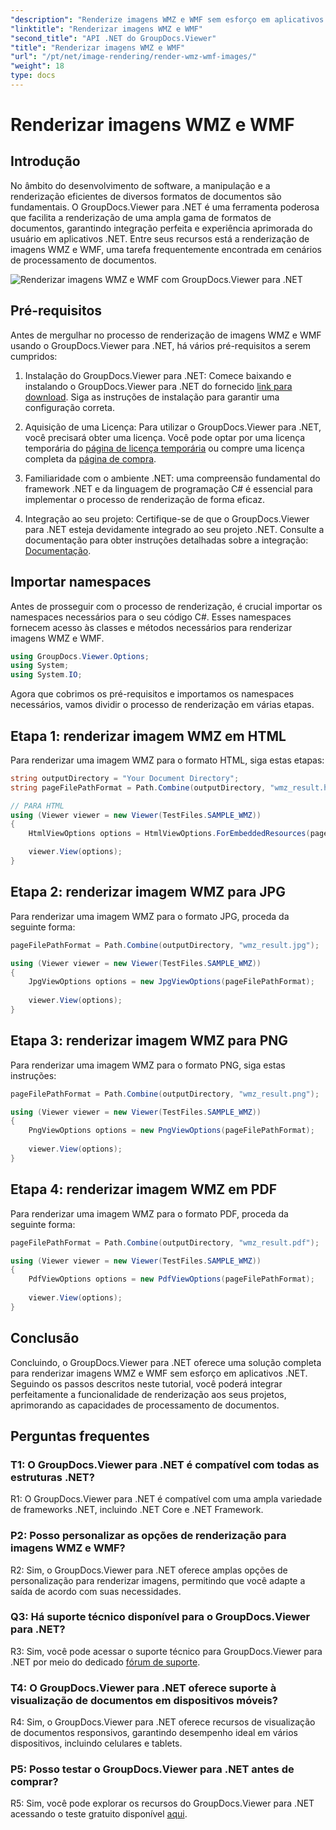 ```yaml
---
"description": "Renderize imagens WMZ e WMF sem esforço em aplicativos .NET usando o GroupDocs.Viewer para .NET. Aprimore os recursos de processamento de documentos com facilidade."
"linktitle": "Renderizar imagens WMZ e WMF"
"second_title": "API .NET do GroupDocs.Viewer"
"title": "Renderizar imagens WMZ e WMF"
"url": "/pt/net/image-rendering/render-wmz-wmf-images/"
"weight": 18
type: docs
---
```

# Renderizar imagens WMZ e WMF

## Introdução

No âmbito do desenvolvimento de software, a manipulação e a renderização eficientes de diversos formatos de documentos são fundamentais. O GroupDocs.Viewer para .NET é uma ferramenta poderosa que facilita a renderização de uma ampla gama de formatos de documentos, garantindo integração perfeita e experiência aprimorada do usuário em aplicativos .NET. Entre seus recursos está a renderização de imagens WMZ e WMF, uma tarefa frequentemente encontrada em cenários de processamento de documentos.

![Renderizar imagens WMZ e WMF com GroupDocs.Viewer para .NET](/viewer/image-rendering/render-wmz-and-wmf-images.png)

## Pré-requisitos

Antes de mergulhar no processo de renderização de imagens WMZ e WMF usando o GroupDocs.Viewer para .NET, há vários pré-requisitos a serem cumpridos:

1. Instalação do GroupDocs.Viewer para .NET: Comece baixando e instalando o GroupDocs.Viewer para .NET do fornecido [link para download](https://releases.groupdocs.com/viewer/net/). Siga as instruções de instalação para garantir uma configuração correta.

2. Aquisição de uma Licença: Para utilizar o GroupDocs.Viewer para .NET, você precisará obter uma licença. Você pode optar por uma licença temporária do [página de licença temporária](https://purchase.groupdocs.com/temporary-license/) ou compre uma licença completa da [página de compra](https://purchase.groupdocs.com/buy).

3. Familiaridade com o ambiente .NET: uma compreensão fundamental do framework .NET e da linguagem de programação C# é essencial para implementar o processo de renderização de forma eficaz.

4. Integração ao seu projeto: Certifique-se de que o GroupDocs.Viewer para .NET esteja devidamente integrado ao seu projeto .NET. Consulte a documentação para obter instruções detalhadas sobre a integração: [Documentação](https://tutorials.groupdocs.com/viewer/net/).

## Importar namespaces

Antes de prosseguir com o processo de renderização, é crucial importar os namespaces necessários para o seu código C#. Esses namespaces fornecem acesso às classes e métodos necessários para renderizar imagens WMZ e WMF.

```csharp
using GroupDocs.Viewer.Options;
using System;
using System.IO;
```

Agora que cobrimos os pré-requisitos e importamos os namespaces necessários, vamos dividir o processo de renderização em várias etapas.

## Etapa 1: renderizar imagem WMZ em HTML

Para renderizar uma imagem WMZ para o formato HTML, siga estas etapas:

```csharp
string outputDirectory = "Your Document Directory";
string pageFilePathFormat = Path.Combine(outputDirectory, "wmz_result.html");

// PARA HTML
using (Viewer viewer = new Viewer(TestFiles.SAMPLE_WMZ))
{
    HtmlViewOptions options = HtmlViewOptions.ForEmbeddedResources(pageFilePathFormat);

    viewer.View(options);
}
```

## Etapa 2: renderizar imagem WMZ para JPG

Para renderizar uma imagem WMZ para o formato JPG, proceda da seguinte forma:

```csharp
pageFilePathFormat = Path.Combine(outputDirectory, "wmz_result.jpg");

using (Viewer viewer = new Viewer(TestFiles.SAMPLE_WMZ))
{
    JpgViewOptions options = new JpgViewOptions(pageFilePathFormat);
    
    viewer.View(options);
}
```

## Etapa 3: renderizar imagem WMZ para PNG

Para renderizar uma imagem WMZ para o formato PNG, siga estas instruções:

```csharp
pageFilePathFormat = Path.Combine(outputDirectory, "wmz_result.png");

using (Viewer viewer = new Viewer(TestFiles.SAMPLE_WMZ))
{
    PngViewOptions options = new PngViewOptions(pageFilePathFormat);
   
    viewer.View(options);
}
```

## Etapa 4: renderizar imagem WMZ em PDF

Para renderizar uma imagem WMZ para o formato PDF, proceda da seguinte forma:

```csharp
pageFilePathFormat = Path.Combine(outputDirectory, "wmz_result.pdf");

using (Viewer viewer = new Viewer(TestFiles.SAMPLE_WMZ))
{
    PdfViewOptions options = new PdfViewOptions(pageFilePathFormat);
   
    viewer.View(options);
}
```

## Conclusão

Concluindo, o GroupDocs.Viewer para .NET oferece uma solução completa para renderizar imagens WMZ e WMF sem esforço em aplicativos .NET. Seguindo os passos descritos neste tutorial, você poderá integrar perfeitamente a funcionalidade de renderização aos seus projetos, aprimorando as capacidades de processamento de documentos.

## Perguntas frequentes

### T1: O GroupDocs.Viewer para .NET é compatível com todas as estruturas .NET?

R1: O GroupDocs.Viewer para .NET é compatível com uma ampla variedade de frameworks .NET, incluindo .NET Core e .NET Framework.

### P2: Posso personalizar as opções de renderização para imagens WMZ e WMF?

R2: Sim, o GroupDocs.Viewer para .NET oferece amplas opções de personalização para renderizar imagens, permitindo que você adapte a saída de acordo com suas necessidades.

### Q3: Há suporte técnico disponível para o GroupDocs.Viewer para .NET?

R3: Sim, você pode acessar o suporte técnico para GroupDocs.Viewer para .NET por meio do dedicado [fórum de suporte](https://forum.groupdocs.com/c/viewer/9).

### T4: O GroupDocs.Viewer para .NET oferece suporte à visualização de documentos em dispositivos móveis?

R4: Sim, o GroupDocs.Viewer para .NET oferece recursos de visualização de documentos responsivos, garantindo desempenho ideal em vários dispositivos, incluindo celulares e tablets.

### P5: Posso testar o GroupDocs.Viewer para .NET antes de comprar?

R5: Sim, você pode explorar os recursos do GroupDocs.Viewer para .NET acessando o teste gratuito disponível [aqui](https://releases.groupdocs.com/).